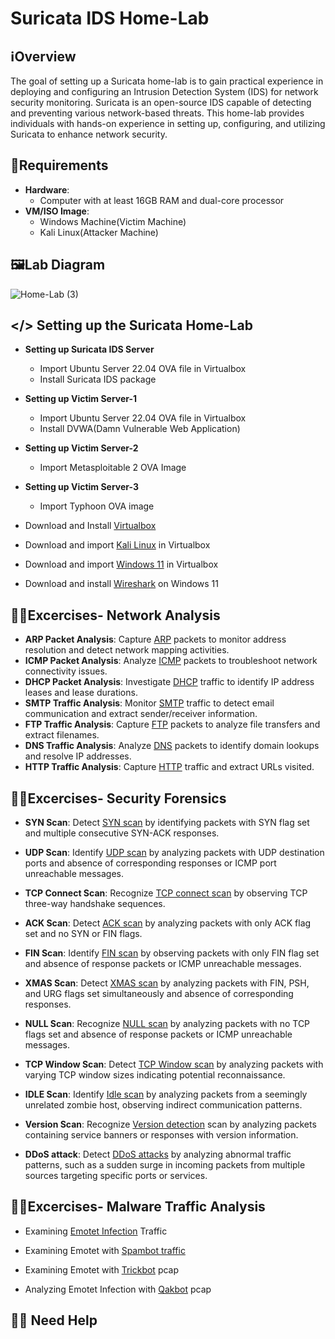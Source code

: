 # Suricata IDS Home-Lab

## ℹ️Overview

The goal of setting up a Suricata home-lab is to gain practical experience in deploying and configuring an Intrusion Detection System (IDS) for network security monitoring. Suricata is an open-source IDS capable of detecting and preventing various network-based threats. This home-lab provides individuals with hands-on experience in setting up, configuring, and utilizing Suricata to enhance network security.   

## 🧮Requirements

- **Hardware**:
  - Computer with at least 16GB RAM and dual-core processor
- **VM/ISO Image**:
  - Windows Machine(Victim Machine)
  - Kali Linux(Attacker Machine)

## 🖼️Lab Diagram

![Home-Lab (3)](https://github.com/0xrajneesh/Home-Lab/assets/40385860/f7891499-7a73-4f03-99dc-df2a2720904c)


## </> Setting up the Suricata Home-Lab

- **Setting up Suricata IDS Server**
  -  Import Ubuntu Server 22.04 OVA file in Virtualbox
  -  Install Suricata IDS package
 
- **Setting up Victim Server-1**
  -  Import Ubuntu Server 22.04 OVA file in Virtualbox
  -  Install DVWA(Damn Vulnerable Web Application)

- **Setting up Victim Server-2**
  -  Import Metasploitable 2 OVA Image
 
- **Setting up Victim Server-3**
  -  Import Typhoon OVA image
 
  
  

- Download and Install [Virtualbox](https://www.virtualbox.org/wiki/Downloads)  
- Download and import [Kali Linux](https://www.kali.org/get-kali/#kali-virtual-machines) in Virtualbox  
- Download and import [Windows 11](https://developer.microsoft.com/en-us/windows/downloads/virtual-machines/) in Virtualbox  
- Download and install [Wireshark](https://www.wireshark.org/download.html) on Windows 11  


## 🧑‍💻Excercises- Network Analysis
-  **ARP Packet Analysis**: Capture [ARP](https://wiki.wireshark.org/uploads/__moin_import__/attachments/SampleCaptures/arp-storm.pcap) packets to monitor address resolution and detect network mapping activities.
-  **ICMP Packet Analysis**: Analyze [ICMP](https://wiki.wireshark.org/uploads/df619289f2986680173b8cd3035ca4ac/220614_ip_flags_google.pcapng) packets to troubleshoot network connectivity issues.  
-  **DHCP Packet Analysis**: Investigate [DHCP](https://wiki.wireshark.org/uploads/__moin_import__/attachments/SampleCaptures/dhcp.pcap) traffic to identify IP address leases and lease durations.  
-  **SMTP Traffic Analysis**: Monitor [SMTP](https://wiki.wireshark.org/uploads/__moin_import__/attachments/SampleCaptures/smtp.pcap) traffic to detect email communication and extract sender/receiver information.  
-  **FTP Traffic Analysis**: Capture [FTP](https://wiki.wireshark.org/uploads/__moin_import__/attachments/SampleCaptures/FTPv6-1.cap) packets to analyze file transfers and extract filenames.  
-  **DNS Traffic Analysis**: Analyze [DNS](https://wiki.wireshark.org/uploads/__moin_import__/attachments/SampleCaptures/dns-remoteshell.pcap) packets to identify domain lookups and resolve IP addresses.    
- **HTTP Traffic Analysis**: Capture [HTTP](https://wiki.wireshark.org/uploads/27707187aeb30df68e70c8fb9d614981/http.cap) traffic and extract URLs visited.  


## 🧑‍💻Excercises- Security Forensics
- **SYN Scan**: Detect [SYN scan](https://wiki.wireshark.org/uploads/__moin_import__/attachments/SampleCaptures/NMap-Captures.zip) by identifying packets with SYN flag set and multiple consecutive SYN-ACK responses.  

-  **UDP Scan**: Identify [UDP scan](https://wiki.wireshark.org/uploads/__moin_import__/attachments/SampleCaptures/NMap-Captures.zip) by analyzing packets with UDP destination ports and absence of corresponding responses or ICMP port unreachable messages.   

- **TCP Connect Scan**: Recognize [TCP connect scan](https://wiki.wireshark.org/uploads/__moin_import__/attachments/SampleCaptures/NMap-Captures.zip) by observing TCP three-way handshake sequences.  

- **ACK Scan**: Detect [ACK scan](https://wiki.wireshark.org/uploads/__moin_import__/attachments/SampleCaptures/NMap-Captures.zip) by analyzing packets with only ACK flag set and no SYN or FIN flags.

- **FIN Scan**: Identify [FIN scan](https://wiki.wireshark.org/uploads/__moin_import__/attachments/SampleCaptures/NMap-Captures.zip) by observing packets with only FIN flag set and absence of response packets or ICMP unreachable messages.  

- **XMAS Scan**: Detect [XMAS scan](https://wiki.wireshark.org/uploads/__moin_import__/attachments/SampleCaptures/NMap-Captures.zip) by analyzing packets with FIN, PSH, and URG flags set simultaneously and absence of corresponding responses.   

- **NULL Scan**: Recognize [NULL scan](https://wiki.wireshark.org/uploads/__moin_import__/attachments/SampleCaptures/NMap-Captures.zip) by analyzing packets with no TCP flags set and absence of response packets or ICMP unreachable messages.  

- **TCP Window Scan**: Detect [TCP Window scan](https://wiki.wireshark.org/uploads/__moin_import__/attachments/SampleCaptures/NMap-Captures.zip) by analyzing packets with varying TCP window sizes indicating potential reconnaissance.  

- **IDLE Scan**: Identify [Idle scan](https://wiki.wireshark.org/uploads/__moin_import__/attachments/SampleCaptures/NMap-Captures.zip) by analyzing packets from a seemingly unrelated zombie host, observing indirect communication patterns.  

- **Version Scan**: Recognize [Version detection](https://wiki.wireshark.org/uploads/__moin_import__/attachments/SampleCaptures/NMap-Captures.zip) scan by analyzing packets containing service banners or responses with version information.  

- **DDoS attack**: Detect [DDoS attacks](https://wiki.wireshark.org/uploads/__moin_import__/attachments/SampleCaptures/NMap-Captures.zip ) by analyzing abnormal traffic patterns, such as a sudden surge in incoming packets from multiple sources targeting specific ports or services.  


## 🧑‍💻Excercises- Malware Traffic Analysis
- Examining [Emotet Infection](https://github.com/pan-unit42/wireshark-tutorial-Emotet-traffic/blob/main/Example-1-2021-01-06-Emotet-infection.pcap.zip) Traffic  

- Examining Emotet with [Spambot traffic](https://github.com/pan-unit42/wireshark-tutorial-Emotet-traffic/blob/main/Example-2-2021-01-05-Emotet-with-spambot-traffic-part-1.pcap.zip)  
- Examining Emotet with [Trickbot](https://github.com/pan-unit42/wireshark-tutorial-Emotet-traffic/blob/main/Example-4-2021-01-05-Emotet-infection-with-Trickbot.pcap.zip) pcap  

- Analyzing Emotet Infection with [Qakbot](https://github.com/pan-unit42/wireshark-tutorial-Emotet-traffic/blob/main/Example-5-2020-08-18-Emotet-infection-with-Qakbot.pcap.zip) pcap


## 💁‍♂️ Need Help


